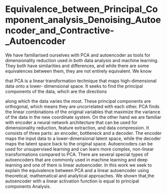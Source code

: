 # Equivalence_between_Principal_Component_analysis_Denoising_Autoencoder_and_Contractive-_Autoencoder

We have familiarised ourselves with PCA and autoencoder as tools for dimensionality reduction
used in both data analysis and machine learning. They both have similarities and differences,
and while there are some equivalences between them, they are not entirely equivalent. We know

that PCA is a linear transformation technique that maps high-dimensional data onto a lower-
dimensional space. It seeks to find the principal components of the data, which are the directions

along which the data varies the most. These principal components are orthogonal, which means
they are uncorrelated with each other. PCA finds the linear combinations of the original variables
that maximize the variance of the data in the new coordinate system. On the other hand we are
familiar with encoder a neural network architecture that can be used for dimensionality reduction,
feature extraction, and data compression. It consists of three parts: an encoder, bottleneck and a decoder.
The encoder maps the input data to a lower-dimensional latent space, while the decoder maps the
latent space back to the original space. Autoencoders can be used for unsupervised learning and
can learn more complex, non-linear transformations compared to PCA. There are several special
types of autoencoders that are commonly used in machine learning and deep learning and one of
them is linear autoencoder. In this work we seek to explain the equivalence between PCA and a
linear autoencoder using theoretical, mathematical and analytical approaches. We shown that,the autoencoder with a linear activation function is equal to principal components Analysis.
